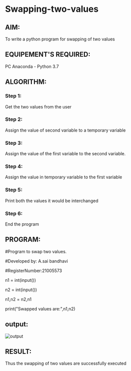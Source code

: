 # Swapping-two-values
## AIM:
To write a python program for swapping of two values
## EQUIPEMENT'S REQUIRED: 
PC
Anaconda - Python 3.7
## ALGORITHM: 
### Step 1:
Get the two values from the user
### Step 2: 
Assign the value of second variable to a temporary variable 
### Step 3: 
Assign the value of the first variable to the second variable.
### Step 4:  
Assign the value in temporary variable to the first variable
### Step 5: 
Print both the values it would be interchanged
### Step 6: 
End the program
## PROGRAM:

#Program to swap two values.

#Developed by: A.sai bandhavi

#RegisterNumber:21005573

n1 = int(input())

n2 = int(input())

n1,n2 = n2,n1

print("Swapped values are:",n1,n2)

## output:
![output]()
## RESULT:
Thus the swapping of two values are successfully executed



